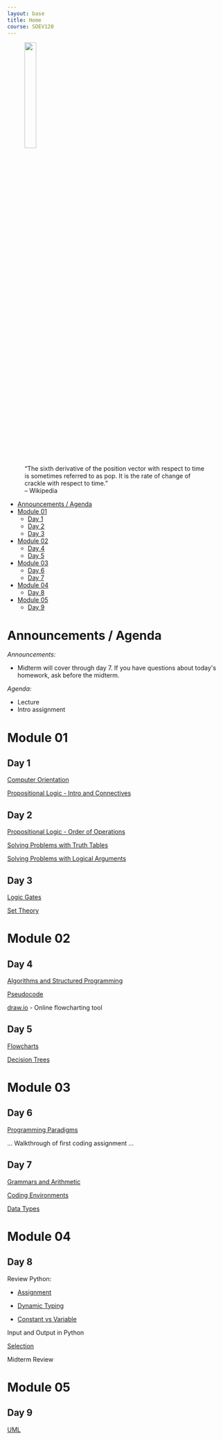 ```yaml
---
layout: base
title: Home
course: SDEV120
---
```


<figure>
    <span>
        <img src="https://upload.wikimedia.org/wikipedia/commons/thumb/5/5b/Time_derivatives_of_position.svg/800px-Time_derivatives_of_position.svg.png" style="width: 25%">
    </span>
    <figcaption>
    “The sixth derivative of the position vector with respect to time is sometimes referred to as pop. It is the rate of change of crackle with respect to time.”<br>
    – Wikipedia
    </figcaption>
</figure>

- [Announcements / Agenda](#announcements--agenda)
- [Module 01](#module-01)
  - [Day 1](#day-1)
  - [Day 2](#day-2)
  - [Day 3](#day-3)
- [Module 02](#module-02)
  - [Day 4](#day-4)
  - [Day 5](#day-5)
- [Module 03](#module-03)
  - [Day 6](#day-6)
  - [Day 7](#day-7)
- [Module 04](#module-04)
  - [Day 8](#day-8)
- [Module 05](#module-05)
  - [Day 9](#day-9)

# Announcements / Agenda

_Announcements:_

- Midterm will cover through day 7. If you have questions about today's homework, ask before the midterm.

_Agenda:_

- Lecture
- Intro assignment

# Module 01

## Day 1

[Computer Orientation](../common/computer_orientation.html?course=SDEV120)

[Propositional Logic - Intro and Connectives](propositional_logic_intro_connectives.md)

## Day 2

[Propositional Logic - Order of Operations](propositional_logic_order_of_operations.md)

[Solving Problems with Truth Tables](solving_problems_with_truth_tables.md)

[Solving Problems with Logical Arguments](solving_problems_with_logical_arguments.md)

## Day 3

[Logic Gates](logic_gates.md)

[Set Theory](set_theory.md)

# Module 02

## Day 4

[Algorithms and Structured Programming](algorithms.md)

[Pseudocode](pseudocode.md)

[draw.io](https://app.diagrams.net/) - Online flowcharting tool

## Day 5

[Flowcharts](flowcharts.md)

[Decision Trees](decision_tree.md)

# Module 03

## Day 6

[Programming Paradigms](https://docs.google.com/document/d/1qId4olrCAPER_9gGioK8CKQBE61vkn4hdj5mbQTTOcM/edit?usp=sharing)

<!-- TODO: grammar and syntax -->

... Walkthrough of first coding assignment ...

## Day 7

[Grammars and Arithmetic](grammars_arithmetic.md)

[Coding Environments](coding_environments.md)

[Data Types](data_types.md)

# Module 04

## Day 8

Review Python:

- [Assignment](https://github.com/mpjovanovich/ivy_tech/blob/main/SDEV120_Computing_Logic/assignment_operator.py)

- [Dynamic Typing](https://github.com/mpjovanovich/ivy_tech/blob/main/SDEV120_Computing_Logic/dynamic_type_conversion.py)

- [Constant vs Variable](https://github.com/mpjovanovich/ivy_tech/blob/main/SDEV120_Computing_Logic/variable_const_type_demo.py)

Input and Output in Python

[Selection](selection.md)

Midterm Review

# Module 05

## Day 9

[UML](uml.md)
